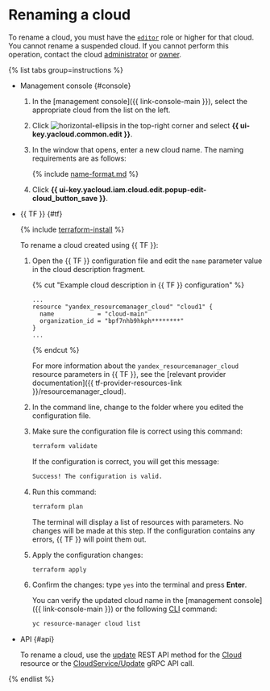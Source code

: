 # Renaming a cloud

To rename a cloud, you must have the [`editor`](../../../iam/roles-reference.md#editor) role or higher for that cloud. You cannot rename a suspended cloud. If you cannot perform this operation, contact the cloud [administrator](../../../iam/roles-reference.md#admin) or [owner](../../concepts/resources-hierarchy.md#owner).

{% list tabs group=instructions %}

- Management console {#console}

  1. In the [management console]({{ link-console-main }}), select the appropriate cloud from the list on the left.
  1. Click ![horizontal-ellipsis](../../../_assets/console-icons/ellipsis.svg) in the top-right corner and select **{{ ui-key.yacloud.common.edit }}**.
  1. In the window that opens, enter a new cloud name. The naming requirements are as follows:

	 {% include [name-format.md](../../../_includes/name-format.md) %}

  1. Click **{{ ui-key.yacloud.iam.cloud.edit.popup-edit-cloud_button_save }}**.

- {{ TF }} {#tf}

  {% include [terraform-install](../../../_includes/terraform-install.md) %}

  To rename a cloud created using {{ TF }}:

  1. Open the {{ TF }} configuration file and edit the `name` parameter value in the cloud description fragment.

      {% cut "Example cloud description in {{ TF }} configuration" %}

      ```hcl
      ...
      resource "yandex_resourcemanager_cloud" "cloud1" {
        name            = "cloud-main"
        organization_id = "bpf7nhb9hkph********"
      }
      ...
      ```

      {% endcut %}

      For more information about the `yandex_resourcemanager_cloud` resource parameters in {{ TF }}, see the [relevant provider documentation]({{ tf-provider-resources-link }}/resourcemanager_cloud).
  1. In the command line, change to the folder where you edited the configuration file.
  1. Make sure the configuration file is correct using this command:

      ```bash
      terraform validate
      ```

      If the configuration is correct, you will get this message:
     
      ```bash
      Success! The configuration is valid.
      ```

  1. Run this command:

      ```bash
      terraform plan
      ```

      The terminal will display a list of resources with parameters. No changes will be made at this step. If the configuration contains any errors, {{ TF }} will point them out.
  1. Apply the configuration changes:

      ```bash
      terraform apply
      ```

  1. Confirm the changes: type `yes` into the terminal and press **Enter**.

      You can verify the updated cloud name in the [management console]({{ link-console-main }}) or the following [CLI](../../../cli/quickstart.md) command:

      ```bash
      yc resource-manager cloud list
      ```

- API {#api}

  To rename a cloud, use the [update](../../api-ref/Cloud/update.md) REST API method for the [Cloud](../../api-ref/Cloud/index.md) resource or the [CloudService/Update](../../api-ref/grpc/Cloud/update.md) gRPC API call.

{% endlist %}